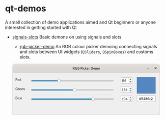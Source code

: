 # qt-demos
A small collection of demo applications aimed and Qt beginners or anyone interested in getting started with Qt

- [signals-slots](signals-slots) Basic demons on using signals and slots

    - [rgb-picker-demo](rgb-picker-demo) An RGB colour picker demoing connecting signals and slots between UI widgets (```QSliders```, ```QSpinBoxes```) and customs slots.

    ![rgb-picker-demo](signals-slots/rgb-picker/docs/screenshots/rgb-picker-demo-4-001.png)
